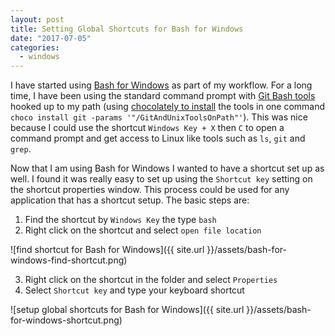 ```yaml
---
layout: post
title: Setting Global Shortcuts for Bash for Windows
date: "2017-07-05"
categories:
  - windows
---
```


I have started using [Bash for Windows](https://msdn.microsoft.com/en-us/commandline/wsl/install_guide) as part of my workflow.  For a long time, I have been using the standard command prompt with [Git Bash tools](https://git-for-windows.github.io/) hooked up to my path (using [chocolately to install](http://www.jamessturtevant.com/posts/Chocolatey-And-Boxstarter/) the tools in one command `choco install git -params '"/GitAndUnixToolsOnPath"'`). This was nice because I could use the shortcut `Windows Key + X` then `C` to open a command prompt and get access to Linux like tools such as `ls`, `git` and `grep`.  

Now that I am using Bash for Windows I wanted to have a shortcut set up as well.  I found it was really easy to set up using the `Shortcut key` setting on the shortcut properties window.  This process could be used for any application that has a shortcut setup.  The basic steps are:

1. Find the shortcut by `Windows Key` the type `bash`
2. Right click on the shortcut and select `open file location`

![find shortcut for Bash for Windows]({{ site.url }}/assets/bash-for-windows-find-shortcut.png)

3. Right click on the shortcut in the folder and select `Properties`
4. Select `Shortcut key` and type your keyboard shortcut

![setup global shortcuts for Bash for Windows]({{ site.url }}/assets/bash-for-windows-shortcut.png)